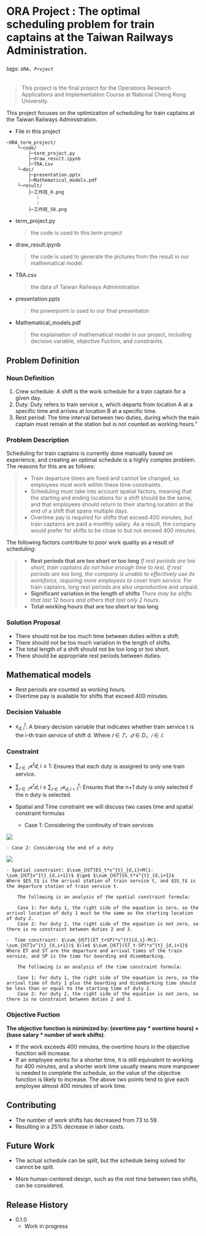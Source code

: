 # ORA Project : The optimal scheduling problem for train captains at the Taiwan Railways Administration.
###### tags: `ORA`、`Project`

> This project is the final project for the Operations Research Applications and Implementation Course at National Cheng Kung University.

This project focuses on the optimization of scheduling for train captains at the Taiwan Railways Administration.


- File in this project
```
─ORA_term_project/
    └─code/
        ├─term_project.py
        ├─draw_result.ipynb
        ├─TRA.csv 
    └─doc/    
        ├─presentation.pptx
        ├─Mathematical_models.pdf
    └─result/
        ├─工作班_0.png 
           :
           :
        ├─工作班_58.png 
```
- term_project.py
    > the code is used to this term project
- draw_result.ipynb
    > the code is used to generate the pictures from the result in our mathematical model.
- TRA.csv
    > the data of Taiwan Railways Administration
- presentation.pptx
    > the powerpoint is used to our final presentaton
- Mathematical_models.pdf
    > the explaination of mathematical model in our project, including decision variable, objective Fuction, and constraints. 
## Problem Definition

### Noun Definition
1. Crew schedule: A shift is the work schedule for a train captain for a given day.
2. Duty: Duty refers to train service x, which departs from location A at a specific time and arrives at location B at a specific time.
3. Rest period: The time interval between two duties, during which the train captain must remain at the station but is not counted as working hours."

### Problem Description

Scheduling for train captains is currently done manually based on experience, and creating an optimal schedule is a highly complex problem. The reasons for this are as follows:

>- Train departure times are fixed and cannot be changed, so employees must work within these time constraints.
>- Scheduling must take into account spatial factors, meaning that the starting and ending locations for a shift should be the same, and that employees should return to their starting location at the end of a shift that spans multiple days.
>- Overtime pay is required for shifts that exceed 400 minutes, but train captains are paid a monthly salary. As a result, the company would prefer for shifts to be close to but not exceed 400 minutes.

The following factors contribute to poor work quality as a result of scheduling:

> - **Rest periods that are too short or too long**
>*If rest periods are too short, train captains do not have enough time to rest.
If rest periods are too long, the company is unable to effectively use its workforce, requiring more employees to cover train service.*
For train captains, long rest periods are also unproductive and unpaid.
> - **Significant variation in the length of shifts**
*There may be shifts that last 12 hours and others that last only 2 hours.*
>- **Total working hours that are too short or too long**

### Solution Proposal

- There should not be too much time between duties within a shift.
- There should not be too much variation in the length of shifts.
- The total length of a shift should not be too long or too short.
- There should be appropriate rest periods between duties.


## Mathematical models
- Rest periods are counted as working hours.
- Overtime pay is available for shifts that exceed 400 minutes.

### Decision Valuable

- $x^{t}_{d,i}$: A binary decision variable that indicates whether train service t is the i-th train service of shift d.
Where $𝑡∈𝑇，𝑑∈D，𝑖∈𝐼$.



### Constraint

- $\sum_{𝑡∈𝑇}{x^{t}{d,i}\le 1}$: Ensures that each duty is assigned to only one train service.

-  $\sum_{𝑡∈𝑇}{x^{t}{d,i}}$ $\ge$ $\sum_{𝑡∈𝑇}{x^{t}_{d,i+1}}$: Ensures that the n+1 duty is only selected if the n duty is selected.

- Spatial and Time constraint
we will discuss two cases time and spatial constraint formulas

    - Case 1: Considering the continuity of train services

![](https://playlab.computing.ncku.edu.tw:3001/uploads/upload_74579f0c9e211ae77a10719766b9cee6.png)

    - Case 2: Considering the end of a duty

![](https://playlab.computing.ncku.edu.tw:3001/uploads/upload_d7d76b72e6318e66ac127c6248298b11.png)

    - Spatial constraint: $\sum_{𝑡∈𝑇}ES_t*x^{t}_{d,i}+M(1-\sum_{𝑡∈𝑇}x^{t}_{d,i+1})$ $\ge$ $\sum_{𝑡∈𝑇}SS_t*x^{t}_{d,i+1}$
    Where $ES_t$ is the arrival station of train service t, and $SS_t$ is the departure station of train service t.

        The following is an analysis of the spatial constraint formula:

        Case 1: For duty 1, the right side of the equation is zero, so the arrival location of duty 1 must be the same as the starting location of duty 2.
        Case 2: For duty 2, the right side of the equation is not zero, so there is no constraint between duties 2 and 3.

    -  Time constraint: $\sum_{𝑡∈𝑇}(ET_t+SP)*x^{t}{d,i}-M(1-\sum_{𝑡∈𝑇}x^{t}_{d,i+1})$ $\le$ $\sum_{𝑡∈𝑇}(ST_t-SP)*x^{t}_{d,i+1}$
    Where ET and ST are the departure and arrival times of the train service, and SP is the time for boarding and disembarking.

        The following is an analysis of the time constraint formula:

        Case 1: For duty 1, the right side of the equation is zero, so the arrival time of duty 1 plus the boarding and disembarking time should be less than or equal to the starting time of duty 2.
        Case 2: For duty 2, the right side of the equation is not zero, so there is no constraint between duties 2 and 3.





### Objective Fuction

**The objective function is minimized by: (overtime pay * overtime hours) + (base salary * number of work shifts)**.
- If the work exceeds 400 minutes, the overtime hours in the objective function will increase. 
- If an employee works for a shorter time, it is still equivalent to working for 400 minutes, and a shorter work time usually means more manpower is needed to complete the schedule, so the value of the objective function is likely to increase. The above two points tend to give each employee almost 400 minutes of work time.


## Contributing 

- The number of work shifts has decreased from 73 to 59.
- Resulting in a 25% decrease in labor costs.

## Future Work

- The actual schedule can be split, but the schedule being solved for cannot be split.

- More human-centered design, such as the rest time between two shifts, can be considered.


## Release History

* 0.1.0
    * Work in progress



